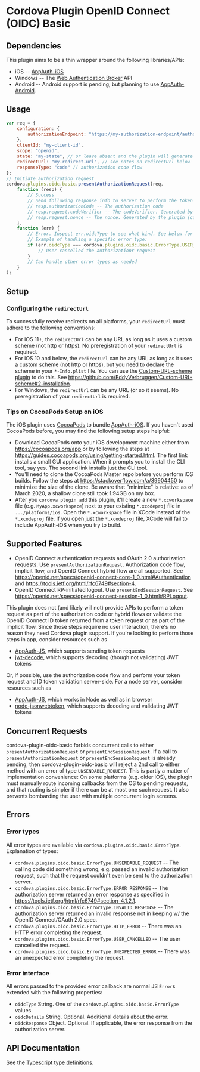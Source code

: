 # Cordova Plugin OpenID Connect (OIDC) Basic

## Dependencies
This plugin aims to be a thin wrapper around the following libraries/APIs:
- iOS -- [AppAuth-iOS](https://github.com/openid/AppAuth-iOS)
- Windows -- The [Web Authentication Broker](https://docs.microsoft.com/en-us/uwp/api/Windows.Security.Authentication.Web.WebAuthenticationBroker) API
- Android -- Android support is pending, but planning to use [AppAuth-Android](https://github.com/openid/AppAuth-Android).

## Usage
```js
var req = {
    configuration: {
        authorizationEndpoint: "https://my-authorization-endpoint/authorize"
    },
    clientId: "my-client-id",
    scope: "openid",
    state: "my-state", // or leave absent and the plugin will generate random state by default
    redirectUrl: "my-redirect-url", // see notes on redirectUrl below
    responseType: "code" // authorization code flow
};
// Initiate authorization request
cordova.plugins.oidc.basic.presentAuthorizationRequest(req,
    function (resp) {
        // Success
        // Send following response info to server to perform the token exchange:
        // resp.authorizationCode -- The authorization code
        // resp.request.codeVerifier -- The codeVerifier. Generated by the plugin (currently no option to pass in or disable PKCE). Needed as part of the token request.
        // resp.request.nonce -- The nonce. Generated by the plugin (currently no option to pass in or disable). Needed as part of ID token validation.
    },
    function (err) {
        // Error. Inspect err.oidcType to see what kind. See below for more on errors and error types.
        // Example of handling a specific error type:
        if (err.oidcType === cordova.plugins.oidc.basic.ErrorType.USER_CANCELLED) {
            // User cancelled the authorizationr request
        }
        // Can handle other error types as needed
    }
);
```

## Setup
### Configuring the `redirectUrl`
To successfully receive redirects on all platforms, your `redirectUrl` must adhere to the following conventions:
- For iOS 11+, the `redirectUrl` can be any URL as long as it uses a custom scheme (not http or https). No
preregistration of your `redirectUrl` is required.
- For iOS 10 and below, the `redirectUrl` can be any URL as long as it uses a custom scheme (not http or
https), but you need to declare the scheme in your `*-Info.plist` file. You can use the [Custom-URL-scheme
plugin](https://github.com/EddyVerbruggen/Custom-URL-scheme) to do this. See https://github.com/EddyVerbruggen/Custom-URL-scheme#2-installation.
- For Windows, the `redirectUrl` can be any URL (or so it seems). No preregistration of your `redirectUrl`
is required.

### Tips on CocoaPods Setup on iOS
The iOS plugin uses [CocoaPods](https://cocoapods.org/) to bundle [AppAuth-iOS](https://github.com/openid/AppAuth-iOS). If you haven't used CocoaPods before, you may find the following setup steps helpful:
- Download CocoaPods onto your iOS development machine either from https://cocoapods.org/app or by
following the steps at https://guides.cocoapods.org/using/getting-started.html. The first link installs a small GUI application. When it prompts you to install the CLI tool, say yes. The second link installs just
the CLI tool.
- You'll need to clone the CocoaPods Master repo before you perform iOS builds. Follow the steps at
https://stackoverflow.com/a/39904450 to minimize the size of the clone. Be aware that "minimize" is relative:
as of March 2020, a shallow clone still took 1.94GB on my box.
- After you `cordova plugin add` this plugin, it'll create a new `*.xcworkspace` file (e.g. `MyApp.xcworkspace`) next to your existing `*.xcodeproj` file in `.../platforms/ios`. Open the `*.xcworkspace` file
in XCode instead of the `*.xcodeproj` file. If you open just the `*.xcodeproj` file, XCode will fail to
include AppAuth-iOS when you try to build.

## Supported Features
- OpenID Connect authentication requests and OAuth 2.0 authorization requests.
Use `presentAuthorizationRequest`.
Authorization code flow, implicit flow, and OpenID Connect hybrid flow are all supported.
See https://openid.net/specs/openid-connect-core-1_0.html#Authentication
and https://tools.ietf.org/html/rfc6749#section-4.
- OpenID Connect RP-initiated logout.
Use `presentEndSessionRequest`.
See https://openid.net/specs/openid-connect-session-1_0.html#RPLogout.

This plugin does not (and likely will not) provide APIs to perform a token request as part of the
authorization code or hybrid flows or validate the OpenID Connect ID token returned from a token request or
as part of the implicit flow. Since those steps require no user interaction, there's no reason they need
Cordova plugin support. If you're looking to perform those steps in app, consider resources such as
- [AppAuth-JS](https://github.com/openid/AppAuth-JS), which supports sending token requests
- [jwt-decode](https://github.com/auth0/jwt-decode), which supports decoding (though not validating) JWT
tokens

Or, if possible, use the authorization code flow and perform your token request and ID token validation
server-side. For a node server, consider resources such as
- [AppAuth-JS](https://github.com/openid/AppAuth-JS), which works in Node as well as in browser
- [node-jsonwebtoken](https://github.com/auth0/node-jsonwebtoken), which supports decoding and validating JWT
tokens



## Concurrent Requests
cordova-plugin-oidc-basic forbids concurrent calls to either `presentAuthorizationRequest` or
`presentEndSessionRequest`. If a call to `presentAuthorizationRequest` or `presentEndSessionRequest` is
already pending, then cordova-plugin-oidc-basic will reject a 2nd call to either method with an error of
type `UNSENDABLE_REQUEST`. This is partly a matter of implementation convenience: On some platforms (e.g.
older iOS), the plugin must manually route incoming callbacks from the OS to pending requests, and that routing is simpler if there can be at most one such request. It also prevents bombarding the user with
multiple concurrent login screens.

## Errors
### Error types
All error types are available via `cordova.plugins.oidc.basic.ErrorType`. Explanation of types:
- `cordova.plugins.oidc.basic.ErrorType.UNSENDABLE_REQUEST` -- The calling code did something wrong,
e.g. passed an invalid authorization request, such that the request couldn't even be sent to the
authorization server.
- `cordova.plugins.oidc.basic.ErrorType.ERROR_RESPONSE` -- The authorization server returned an error
response as specified in https://tools.ietf.org/html/rfc6749#section-4.1.2.1.
- `cordova.plugins.oidc.basic.ErrorType.INVALID_RESPONSE` -- The authorization server returned an
invalid response not in keeping w/ the OpenID Connect/OAuth 2.0 spec.
- `cordova.plugins.oidc.basic.ErrorType.HTTP_ERROR` -- There was an HTTP error completing the request.
- `cordova.plugins.oidc.basic.ErrorType.USER_CANCELLED` -- The user cancelled the request.
- `cordova.plugins.oidc.basic.ErrorType.UNEXPECTED_ERROR` -- There was an unexpected error completing
the request.

### Error interface
All errors passed to the provided error callback are normal JS `Error`s extended with the following
properties:
- `oidcType` String. One of the `cordova.plugins.oidc.basic.ErrorType` values.
- `oidcDetails` String. Optional. Additional details about the error.
- `oidcResponse` Object. Optional. If applicable, the error response from the authorization server.

## API Documentation
See the [Typescript type definitions](types/index.d.ts).
